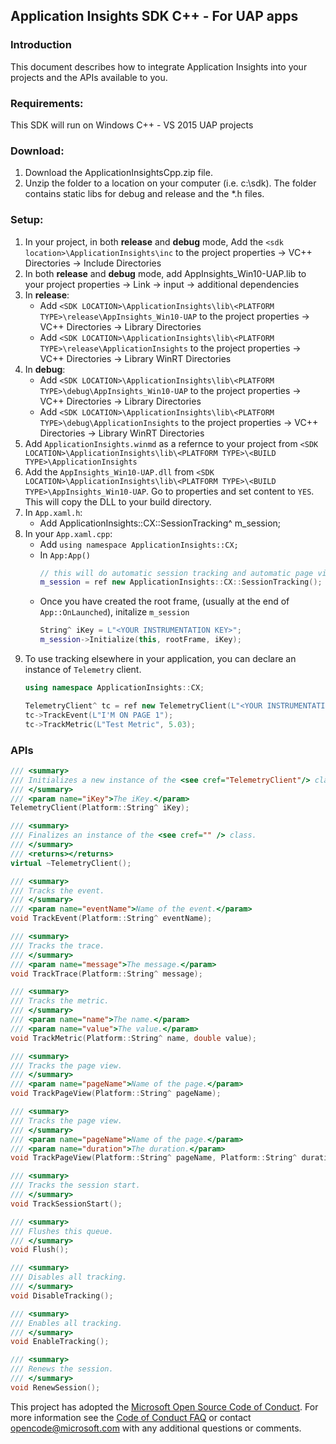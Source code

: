 ## Application Insights SDK C++ - For UAP apps

### Introduction
This document describes how to integrate Application Insights into your projects and the APIs available to you.

### Requirements:
This SDK will run on Windows C++ - VS 2015 UAP projects

### Download:
1. Download the ApplicationInsightsCpp.zip file.
2. Unzip the folder to a location on your computer (i.e. c:\sdk).  The folder contains static libs for debug and release and the *.h files.

### Setup:
1. In your project, in both **release** and **debug** mode, Add the `<sdk location>\ApplicationInsights\inc` to the project properties -> VC++ Directories -> Include Directories
2. In both **release** and **debug** mode, add AppInsights_Win10-UAP.lib to your project properties -> Link -> input -> additional dependencies
3. In **release**:
	- Add `<SDK LOCATION>\ApplicationInsights\lib\<PLATFORM TYPE>\release\AppInsights_Win10-UAP` to the project properties -> VC++ Directories -> Library Directories
	- Add `<SDK LOCATION>\ApplicationInsights\lib\<PLATFORM TYPE>\release\ApplicationInsights` to the project properties -> VC++ Directories -> Library WinRT Directories
4. In **debug**:
	- Add `<SDK LOCATION>\ApplicationInsights\lib\<PLATFORM TYPE>\debug\AppInsights_Win10-UAP` to the project properties -> VC++ Directories -> Library Directories
	- Add `<SDK LOCATION>\ApplicationInsights\lib\<PLATFORM TYPE>\debug\ApplicationInsights` to the project properties -> VC++ Directories -> Library WinRT Directories
5. Add `ApplicationInsights.winmd` as a refernce to your project from `<SDK LOCATION>\ApplicationInsights\lib\<PLATFORM TYPE>\<BUILD TYPE>\ApplicationInsights`
6. Add the `AppInsights_Win10-UAP.dll` from `<SDK LOCATION>\ApplicationInsights\lib\<PLATFORM TYPE>\<BUILD TYPE>\AppInsights_Win10-UAP`.  Go to properties and set content to `YES`.  This will copy the DLL to your build directory.
7. In `App.xaml.h`:
	- Add ApplicationInsights::CX::SessionTracking^ m_session;
8. In your `App.xaml.cpp`:
	- Add `using namespace ApplicationInsights::CX;`
	- In `App:App()`
		```cpp
		// this will do automatic session tracking and automatic page view collection
		m_session = ref new ApplicationInsights::CX::SessionTracking();
		```
	- Once you have created the root frame, (usually at the end of `App::OnLaunched`), initalize `m_session`
		```cpp
		String^ iKey = L"<YOUR INSTRUMENTATION KEY>";
		m_session->Initialize(this, rootFrame, iKey);
		```
9. To use tracking elsewhere in your application, you can declare an instance of `Telemetry` client.
	```cpp
	using namespace ApplicationInsights::CX;
	
	TelemetryClient^ tc = ref new TelemetryClient(L"<YOUR INSTRUMENTATION KEY>");
	tc->TrackEvent(L"I'M ON PAGE 1");
	tc->TrackMetric(L"Test Metric", 5.03);
	```


### APIs

```cpp
/// <summary>
/// Initializes a new instance of the <see cref="TelemetryClient"/> class.
/// </summary>
/// <param name="iKey">The iKey.</param>
TelemetryClient(Platform::String^ iKey);

/// <summary>
/// Finalizes an instance of the <see cref="" /> class.
/// </summary>
/// <returns></returns>
virtual ~TelemetryClient();

/// <summary>
/// Tracks the event.
/// </summary>
/// <param name="eventName">Name of the event.</param>
void TrackEvent(Platform::String^ eventName);

/// <summary>
/// Tracks the trace.
/// </summary>
/// <param name="message">The message.</param>
void TrackTrace(Platform::String^ message);

/// <summary>
/// Tracks the metric.
/// </summary>
/// <param name="name">The name.</param>
/// <param name="value">The value.</param>
void TrackMetric(Platform::String^ name, double value);

/// <summary>
/// Tracks the page view.
/// </summary>
/// <param name="pageName">Name of the page.</param>
void TrackPageView(Platform::String^ pageName);

/// <summary>
/// Tracks the page view.
/// </summary>
/// <param name="pageName">Name of the page.</param>
/// <param name="duration">The duration.</param>
void TrackPageView(Platform::String^ pageName, Platform::String^ duration);

/// <summary>
/// Tracks the session start.
/// </summary>
void TrackSessionStart();

/// <summary>
/// Flushes this queue.
/// </summary>
void Flush();

/// <summary>
/// Disables all tracking.
/// </summary>
void DisableTracking();

/// <summary>
/// Enables all tracking.
/// </summary>
void EnableTracking();

/// <summary>
/// Renews the session.
/// </summary>
void RenewSession();
```

This project has adopted the [Microsoft Open Source Code of Conduct](https://opensource.microsoft.com/codeofconduct/). For more information see the [Code of Conduct FAQ](https://opensource.microsoft.com/codeofconduct/faq/) or contact [opencode@microsoft.com](mailto:opencode@microsoft.com) with any additional questions or comments.
